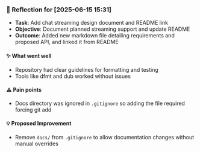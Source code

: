 ### :book: Reflection for [2025-06-15 15:31]
  - **Task**: Add chat streaming design document and README link
  - **Objective**: Document planned streaming support and update README
  - **Outcome**: Added new markdown file detailing requirements and proposed API, and linked it from README

#### :sparkles: What went well
  - Repository had clear guidelines for formatting and testing
  - Tools like dfmt and dub worked without issues

#### :warning: Pain points
  - Docs directory was ignored in `.gitignore` so adding the file required forcing git add

#### :bulb: Proposed Improvement
  - Remove `docs/` from `.gitignore` to allow documentation changes without manual overrides
